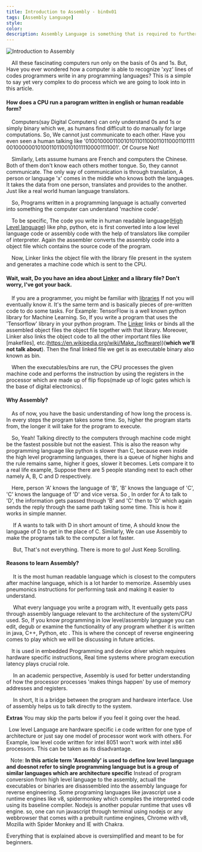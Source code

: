 ```yaml
---
title: Introduction to Assembly - bin0x01
tags: [Assembly Language]
style: 
color: 
description: Assembly Language is something that is required to further get into Reverse Engineering, Binary Exploitation and low level attacks like Buffer Overflow Attacks. So, getting a basic understanding of the basic concepts is always fruitful. In this blog, I will try the basics of how computer programs work and the rise of reverse engineering.
---
```


![Introduction to Assembly](https://beningo-embedded-group.s3.amazonaws.com/2020/06/AdobeStock_135663532-825x510.jpeg)

&ensp;&ensp;All these fascinating computers run only on the basis of 0s and 1s.
But, Have you ever wondered how a computer is able to recognize 'xyz' lines of codes programmers write in any programming languages?
This is a simple to say yet very complex to do process which we are going to look into in this article.

#### **How does a CPU run a parogram written in english or human readable form?**

&ensp;&ensp;Computers(say Digital Computers) can only understand 0s and 1s or simply binary which we, as humans find difficult to do manually for large computations. So, We cannot just communicate to each other.
Have you even seen a human talking like '0100100001100101011011000110110001101111
0010000001010011011001010111100001111001'. 
Of Course Not!

&ensp;&ensp;Similarly, Lets assume humans are French and computers the Chinese. Both of them don't know each others mother tongue. So, they cannot communicate. The only way of communication is through translation, A person or language 'x' comes in the middle who knows both the languages. It takes the data from one person, translates and provides to the another. Just like a real world human language translators.

&ensp;&ensp;So, Programs written in a programming language is actually converted into something the computer can understand 'machine code'.

&ensp;&ensp;To be specific, The code you write in human readable language([High Level language](https://en.wikipedia.org/wiki/High-level_programming_language)) like php, python, etc is first converted into a low level language code or assembly code with the help of translators like compiler of interpreter. Again the assembler converts the assembly code into a object file which contains the source code of the program.

&ensp;&ensp;Now, Linker links the object file with the library file present in the system and generates a machine code which is sent to the CPU. 

#### **Wait, wait, Do you have an idea about [Linker](https://en.wikipedia.org/wiki/Linker_(computing)) and a library file? Don't worry, I've got your back.**

&ensp;&ensp;If you are a programmer, you might be familiar with [libraries](https://en.wikipedia.org/wiki/Library_(computing)) If not you will eventually know it. It's the same term and is basically pieces of pre-written code to do some tasks. For Example: TensorFlow is a well known python library for Machine Learning. So, If you write a program that uses the 'Tensorflow' library in your python program. The [Linker](https://en.wikipedia.org/wiki/Linker_(computing)) links or binds all the assembled object files the object file together with that library.
Moreover, Linker also links the object code to all the other important files like [makefiles], etc.(https://en.wikipedia.org/wiki/Make_(software))(**which we'll not talk about**). Then the final linked file we get is as executable binary also known as bin.

&ensp;&ensp;When the executables/bins are run, the CPU processes the given machine code and performs the instruction by using the registers in the processor which are made up of flip flops(made up of logic gates which is the base of digital electronics).


#### **Why Assembly?**

&ensp;&ensp;As of now, you have the basic understanding of how long the process is. In every steps the program takes some time. So, higher the program starts from, the longer it will take for the program to execute.

&ensp;&ensp;So, Yeah! Talking directly to the computers through machine code might be the fastest possible but not the easiest. This is also the reason why programming language like python is slower than C, because even inside the high level programming languages, there is a queue of higher highs and the rule remains same, higher it goes, slower it becomes.
Lets compare it to a real life example, Suppose there are 5 people standing next to each other namely A, B, C and D respectively.

&ensp;&ensp;Here, person 'A' knows the language of 'B', 'B' knows the language of 'C', 'C' knows the language of 'D' and vice versa. So , In order for A to talk to 'D', the information gets passed through 'B' and 'C' then to 'D' which again sends the reply through the same path taking some time. This is how it works in simple manner. 

&ensp;&ensp; If A wants to talk with D in short amount of time, A should know the language of D to get in the place of C. Similarly, We can use Assembly to make the programs talk to the computer a lot faster.

&ensp;&ensp; But, That's not everything. There is more to go! Just Keep Scrolling.


#### **Reasons to learn Assembly?**

&ensp;&ensp; It is the most human readable language which is closest to the computers after machine language, which is a lot harder to memorize. Assembly uses pneumonics instructions for performing task and making it easier to understand.

&ensp;&ensp; What every language you write a program with, It eventually gets pass through assembly language relevant to the architecture of the system/CPU used. So, If you know programming in low level/assembly language you can edit, degub or examine the functionality of any program whether it is written in java, C++, Python, etc . This is where the concept of reverse engineering comes to play which we will be discussing in future articles.

&ensp;&ensp;It is used in embedded Programming and device driver which requires hardware specific instructions, Real time systems where program execution latency plays crucial role.

&ensp;&ensp; In an academic perspective, Assembly is used for better understanding of how the processor processes 'makes things happen' by use of memory addresses and registers.

&ensp;&ensp; In short, It is a bridge between the program and hardware interface. Use of assembly helps us to talk directly to the system.



**Extras** 
You may skip the parts below if you feel it going over the head.

 &ensp;Low level Language are hardware specific i.e code written for one type of architecture or just say one model of processor wont work with others.
For Example, low level code written for intel 8051 won't work with intel x86 processors. This can be taken as its disadvantage.

&ensp; 
Note: **In this article term 'Assembly' is used to define low level language and doesnot refer to single programming language but is a group of similar languages which are architecture specific**
Instead of program conversion from high level language to the assembly, actuall the executables or binaries are disassembled into the assembly language for reverse engineering.
Some programing languages like javascript use a runtime engines like v8, spidermonkey which compiles the interpreted code using its baseline compiler. Nodejs is another popular runtime that uses v8 engine. so, one can run javascript through terminal using nodejs or any webbrowser that comes with a prebuilt runtime engines, Chrome with v8, Mozilla with Spider Monkey and IE with Chakra.

Everything that is explained above is oversimplified and meant to be for beginners.

